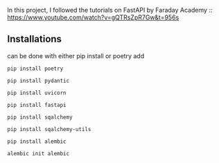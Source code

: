 In this project, I followed the tutorials on FastAPI by Faraday Academy :: https://www.youtube.com/watch?v=gQTRsZpR7Gw&t=956s

## Installations
can be done with either pip install or poetry  add 

```pip install poetry```

```pip install pydantic```

```pip install uvicorn```

```pip install fastapi```

```pip install sqalchemy```

```pip install sqalchemy-utils```

```pip install alembic```

```alembic init alembic```
